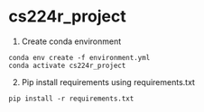 # cs224r_project

1. Create conda environment
````
conda env create -f environment.yml
conda activate cs224r_project
````
2.  Pip install requirements using requirements.txt
````
pip install -r requirements.txt
````
